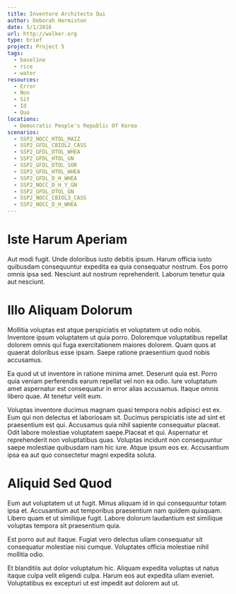 ```yaml
---
title: Inventore Architecto Qui
author: Deborah Hermiston
date: 5/1/2016
url: http://walker.org
type: brief
project: Project 5
tags:
  - baseline
  - rice
  - water
resources:
  - Error
  - Non
  - Sit
  - Id
  - Quo
locations:
  - Democratic People's Republic Of Korea
scenarios:
  - SSP2_NOCC_HTOL_MAIZ
  - SSP2_GFDL_CBIOL2_CASS
  - SSP2_GFDL_DTOL_WHEA
  - SSP2_GFDL_HTOL_GN
  - SSP2_GFDL_DTOL_SOR
  - SSP2_GFDL_HTOL_WHEA
  - SSP2_GFDL_D_H_WHEA
  - SSP2_NOCC_D_H_Y_GN
  - SSP2_GFDL_DTOL_GN
  - SSP2_NOCC_CBIOL3_CASS
  - SSP2_NOCC_D_H_WHEA
---
```

# Iste Harum Aperiam
Aut modi fugit. Unde doloribus iusto debitis ipsum. Harum officia iusto quibusdam consequuntur expedita ea quia consequatur nostrum. Eos porro omnis ipsa sed. Nesciunt aut nostrum reprehenderit. Laborum tenetur quia aut nesciunt.

# Illo Aliquam Dolorum
Mollitia voluptas est atque perspiciatis et voluptatem ut odio nobis. Inventore ipsum voluptatem ut quia porro. Doloremque voluptatibus repellat dolorem omnis qui fuga exercitationem maiores dolorem. Quam quos at quaerat doloribus esse ipsam. Saepe ratione praesentium quod nobis accusamus.
 Ea quod ut ut inventore in ratione minima amet. Deserunt quia est. Porro quia veniam perferendis earum repellat vel non ea odio. Iure voluptatum amet aspernatur est consequatur in error alias accusamus. Itaque omnis libero quae. At tenetur velit eum.
 Voluptas inventore ducimus magnam quasi tempora nobis adipisci est ex. Eum qui non delectus et laboriosam sit. Ducimus perspiciatis iste ad sint et praesentium est qui. Accusamus quia nihil sapiente consequatur placeat. Odit labore molestiae voluptatem saepe.Placeat et qui. Aspernatur et reprehenderit non voluptatibus quas. Voluptas incidunt non consequuntur saepe molestiae quibusdam nam hic iure. Atque ipsum eos ex. Accusantium ipsa ea aut quo consectetur magni expedita soluta.

# Aliquid Sed Quod
Eum aut voluptatem ut ut fugit. Minus aliquam id in qui consequuntur totam ipsa et. Accusantium aut temporibus praesentium nam quidem quisquam. Libero quam et ut similique fugit. Labore dolorum laudantium est similique voluptas tempora sit praesentium quia.
 Est porro aut aut itaque. Fugiat vero delectus ullam consequatur sit consequatur molestiae nisi cumque. Voluptates officia molestiae nihil mollitia odio.
 Et blanditiis aut dolor voluptatum hic. Aliquam expedita voluptas ut natus itaque culpa velit eligendi culpa. Harum eos aut expedita ullam eveniet. Voluptatibus ex excepturi ut est impedit aut dolorem aut ut.
